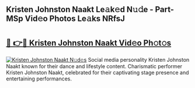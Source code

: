 ## Kristen Johnston Naakt Le𝚊k𝚎d N𝚞𝚍e - Part-MSp Vid𝚎o Photos Le𝚊ks NRfsJ

# <h2><a href="http://fbayuo.evod.top/?m=Kristen+Johnston+Naakt">🔗 👉🔴 Kristen Johnston Naakt Vid𝚎o Ph𝚘t𝚘s</a></h2>

[![Kristen Johnston Naakt N𝚞d𝚎s](https://i.imgur.com/8V9OHl7.gif)](http://fbayuo.evod.top/?m=Kristen+Johnston+Naakt)
Social media personality Kristen Johnston Naakt known for their dance and lifestyle content. Charismatic performer Kristen Johnston Naakt, celebrated for their captivating stage presence and entertaining performances. 
